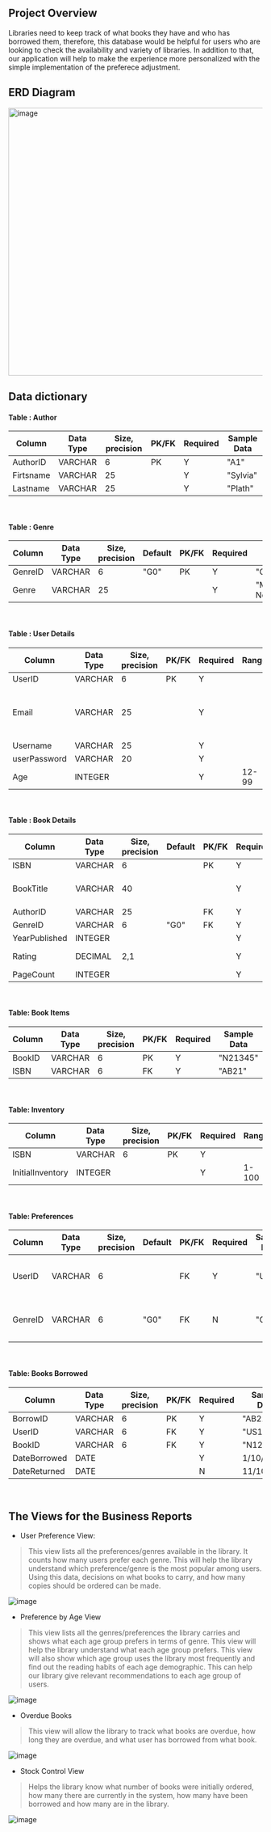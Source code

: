 ## Project Overview

Libraries need to keep track of what books they have and who has borrowed them, therefore, this database 
would be helpful for users who are looking to check the availability and variety of libraries. In addition to that, 
our application will help to make the experience more personalized with the simple implementation of the preferece
adjustment.


## ERD Diagram

<img width="530" alt="image" src="https://github.com/arilloid/library_database/assets/105298302/55821944-b808-4e84-9fcd-e312feaa555a">

## Data dictionary

#### Table : Author

| Column    | Data Type | Size, precision | PK/FK | Required | Sample Data |
|-----------|-----------|-----------------|-------|----------|-------------|
| AuthorID  | VARCHAR   | 6               | PK    | Y        | "A1"        |
| Firtsname | VARCHAR   | 25              |       | Y        | "Sylvia"    |
| Lastname  | VARCHAR   | 25              |       | Y        | "Plath"     |

</br>

#### Table : Genre

| Column  | Data Type | Size, precision | Default | PK/FK | Required | Sample Data       |
|---------|-----------|-----------------|---------|-------|----------|-------------------|
| GenreID | VARCHAR   | 6               | "G0"    | PK    | Y        | "G1"              |
| Genre   | VARCHAR   | 25              |         |       | Y        | "Modernism Novel" |

</br>

#### Table : User Details

| Column       | Data Type | Size, precision | PK/FK | Required | Range | Sample Data          | Notes                                              |
|--------------|-----------|-----------------|-------|----------|-------|----------------------|----------------------------------------------------|
| UserID       | VARCHAR   | 6               | PK    | Y        |       | "US11"               |                                                    |
| Email        | VARCHAR   | 25              |       | Y        |       | "example@mail.com"   | LIKE to check with wildcards and UNIQUE constraint |
| Username     | VARCHAR   | 25              |       | Y        |       | "exampleuser"        |                                                    |
| userPassword | VARCHAR   | 20              |       | Y        |       | "Examplepassword123" |                                                    |
| Age          | INTEGER   |                 |       | Y        | 12-99 |                      | CheckRange constraint                              |

</br>

#### Table : Book Details 

| Column        | Data Type | Size, precision | Default | PK/FK | Required | Range | Sample Data       | Notes                 |
|---------------|-----------|-----------------|---------|-------|----------|-------|-------------------|-----------------------|
| ISBN          | VARCHAR   | 6               |         | PK    | Y        |       | "AB21"            |                       |
| BookTitle     | VARCHAR   | 40              |         |       | Y        |       | "The Wicked King" |                       |
| AuthorID      | VARCHAR   | 25              |         | FK    | Y        |       | "A1"              |                       |
| GenreID       | VARCHAR   | 6               | "G0"    | FK    | Y        |       | "G1"              |                       |
| YearPublished | INTEGER   |                 |         |       | Y        |       | 2000              |                       |
| Rating        | DECIMAL   | 2,1             |         |       | Y        | 0-5   | 4.2               | CheckRange Constraint |
| PageCount     | INTEGER   |                 |         |       | Y        |       | 256               |                       |

</br>

#### Table: Book Items

| Column | Data Type | Size, precision | PK/FK | Required | Sample Data |
|--------|-----------|-----------------|-------|----------|-------------|
| BookID | VARCHAR   | 6               | PK    | Y        | "N21345"    |
| ISBN   | VARCHAR   | 6               | FK    | Y        | "AB21"      |

</br>

#### Table: Inventory

| Column           | Data Type | Size, precision | PK/FK | Required | Range | Sample Data | Notes                 |
|------------------|-----------|-----------------|-------|----------|-------|-------------|-----------------------|
| ISBN             | VARCHAR   | 6               | PK    | Y        |       | "AB21"      |                       |
| InitialInventory | INTEGER   |                 |       | Y        | 1-100 | 20          | CheckRange Constraint |

</br>

#### Table: Preferences

| Column  | Data Type | Size, precision | Default | PK/FK | Required | Sample Data | Notes                 |
|---------|-----------|-----------------|---------|-------|----------|-------------|-----------------------|
| UserID  | VARCHAR   | 6               |         | FK    | Y        | "US11"      | Comp Key with GenreID |
| GenreID | VARCHAR   | 6               | "G0"    | FK    | N        | "G11"       | Comp Key with UserID  |

</br>

#### Table: Books Borrowed

| Column       | Data Type | Size, precision | PK/FK | Required | Sample Data |
|--------------|-----------|-----------------|-------|----------|-------------|
| BorrowID     | VARCHAR   | 6               | PK    | Y        | "AB21"      |
| UserID       | VARCHAR   | 6               | FK    | Y        | "US11"      |
| BookID       | VARCHAR   | 6               | FK    | Y        | "N12345"    |
| DateBorrowed | DATE      |                 |       | Y        | 1/10/2022   |
| DateReturned | DATE      |                 |       | N        | 11/10/2022  |

</br>

## The Views for the Business Reports

- User Preference View:
>	This view lists all the preferences/genres available in the library. It counts how many users prefer each genre. This will help the library understand which preference/genre is the most popular among users. Using this data, decisions on what books to carry, and how many copies should be ordered can be made. 

![image](https://github.com/arilloid/library_database/assets/105298302/65eb27ad-b481-42fb-8f08-c0968ca9138d)

- Preference by Age View
> This view lists all the genres/preferences the library carries and shows what each age group prefers in terms of genre. This view will help the library understand what each age group prefers. This view will also show which age group uses the library most frequently and find out the reading habits of each age demographic. This can help our library give relevant recommendations to each age group of users.

![image](https://github.com/arilloid/library_database/assets/105298302/806bc7a2-c9f5-4b72-b581-15c356aadfbe)

- Overdue Books
> This view will allow the library to track what books are overdue, how long they are overdue, and what user has borrowed from what book.

![image](https://github.com/arilloid/library_database/assets/105298302/465a66e3-d031-477d-b7d8-8a5c40dc796f)

- Stock Control View
> Helps the library know what number of books were initially ordered, how many there are currently in the system, how many have been borrowed and how many are in the library.

![image](https://github.com/arilloid/library_database/assets/105298302/1676c6cd-b3ca-465b-9140-26a2ebd2e116)




